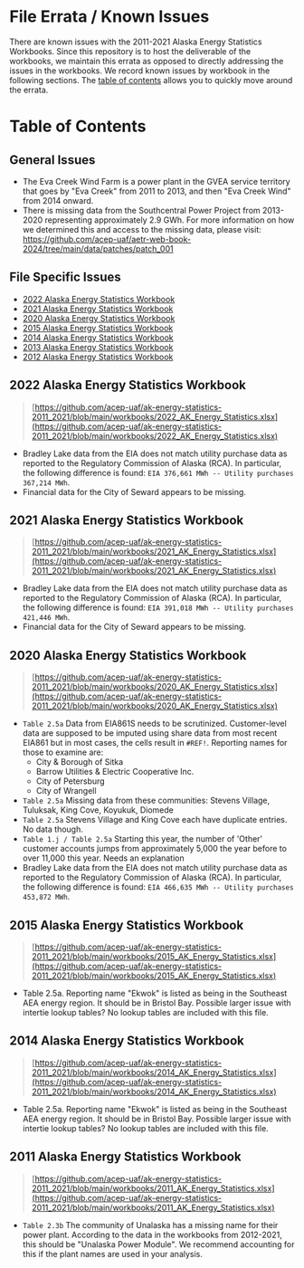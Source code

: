 # File Errata / Known Issues

There are known issues with the 2011-2021 Alaska Energy Statistics Workbooks. Since this repository is to host the deliverable of the workbooks, we maintain this errata as opposed to directly addressing the issues in the workbooks. We record known issues by workbook in the following sections. The [table of contents](#table-of-contents) allows you to quickly move around the errata. 

# Table of Contents
## General Issues
- The Eva Creek Wind Farm is a power plant in the GVEA service territory that goes by "Eva Creek" from 2011 to 2013, and then "Eva Creek Wind" from 2014 onward.
- There is missing data from the Southcentral Power Project from 2013-2020 representing approximately 2.9 GWh. For more information on how we determined this and access to the missing data, please visit: https://github.com/acep-uaf/aetr-web-book-2024/tree/main/data/patches/patch_001

## File Specific Issues
- [2022 Alaska Energy Statistics Workbook](#2022-alaska-energy-statistics-workbook)
- [2021 Alaska Energy Statistics Workbook](#2021-alaska-energy-statistics-workbook)
- [2020 Alaska Energy Statistics Workbook](#2020-alaska-energy-statistics-workbook)
- [2015 Alaska Energy Statistics Workbook](#2015-alaska-energy-statistics-workbook)
- [2014 Alaska Energy Statistics Workbook](#2014-alaska-energy-statistics-workbook)
- [2013 Alaska Energy Statistics Workbook](#2013-alaska-energy-statistics-workbook)
- [2012 Alaska Energy Statistics Workbook](#2012-alaska-energy-statistics-workbook)

## 2022 Alaska Energy Statistics Workbook

> [https://github.com/acep-uaf/ak-energy-statistics-2011_2021/blob/main/workbooks/2022_AK_Energy_Statistics.xlsx](https://github.com/acep-uaf/ak-energy-statistics-2011_2021/blob/main/workbooks/2022_AK_Energy_Statistics.xlsx)

- Bradley Lake data from the EIA does not match utility purchase data as reported to the Regulatory Commission of Alaska (RCA). In particular, the following difference is found: `EIA 376,661 MWh -- Utility purchases 367,214 MWh`.
- Financial data for the City of Seward appears to be missing.

## 2021 Alaska Energy Statistics Workbook

> [https://github.com/acep-uaf/ak-energy-statistics-2011_2021/blob/main/workbooks/2021_AK_Energy_Statistics.xlsx](https://github.com/acep-uaf/ak-energy-statistics-2011_2021/blob/main/workbooks/2021_AK_Energy_Statistics.xlsx)

- Bradley Lake data from the EIA does not match utility purchase data as reported to the Regulatory Commission of Alaska (RCA). In particular, the following difference is found: `EIA 391,018 MWh -- Utility purchases 421,446 MWh`.
- Financial data for the City of Seward appears to be missing.

## 2020 Alaska Energy Statistics Workbook

> [https://github.com/acep-uaf/ak-energy-statistics-2011_2021/blob/main/workbooks/2020_AK_Energy_Statistics.xlsx](https://github.com/acep-uaf/ak-energy-statistics-2011_2021/blob/main/workbooks/2020_AK_Energy_Statistics.xlsx)

- `Table 2.5a` Data from EIA861S needs to be scrutinized. Customer-level data are supposed to be imputed using share data from most recent EIA861 but in most cases, the cells result in  `#REF!`. Reporting names for those to examine are:
    - City & Borough of Sitka
    - Barrow Utilities & Electric Cooperative Inc.
    - City of Petersburg
    - City of Wrangell
- `Table 2.5a` Missing data from these communities: Stevens Village, Tuluksak, King Cove, Koyukuk, Diomede
- `Table 2.5a` Stevens Village and King Cove each have duplicate entries. No data though.
- `Table 1.j / Table 2.5a` Starting this year, the number of 'Other' customer accounts jumps from approximately 5,000 the year before to over 11,000 this year. Needs an explanation
- Bradley Lake data from the EIA does not match utility purchase data as reported to the Regulatory Commission of Alaska (RCA). In particular, the following difference is found: `EIA 466,635 MWh -- Utility purchases 453,872 MWh`.

## 2015 Alaska Energy Statistics Workbook
> [https://github.com/acep-uaf/ak-energy-statistics-2011_2021/blob/main/workbooks/2015_AK_Energy_Statistics.xlsx](https://github.com/acep-uaf/ak-energy-statistics-2011_2021/blob/main/workbooks/2015_AK_Energy_Statistics.xlsx)

- Table 2.5a. Reporting name "Ekwok" is listed as being in the Southeast AEA energy region. It should be in Bristol Bay. Possible larger issue with intertie lookup tables? No lookup tables are included with this file.

## 2014 Alaska Energy Statistics Workbook
> [https://github.com/acep-uaf/ak-energy-statistics-2011_2021/blob/main/workbooks/2014_AK_Energy_Statistics.xlsx](https://github.com/acep-uaf/ak-energy-statistics-2011_2021/blob/main/workbooks/2014_AK_Energy_Statistics.xlsx)

- Table 2.5a. Reporting name "Ekwok" is listed as being in the Southeast AEA energy region. It should be in Bristol Bay. Possible larger issue with intertie lookup tables? No lookup tables are included with this file.

## 2011 Alaska Energy Statistics Workbook
> [https://github.com/acep-uaf/ak-energy-statistics-2011_2021/blob/main/workbooks/2011_AK_Energy_Statistics.xlsx](https://github.com/acep-uaf/ak-energy-statistics-2011_2021/blob/main/workbooks/2011_AK_Energy_Statistics.xlsx)

- `Table 2.3b` The community of Unalaska has a missing name for their power plant. According to the data in the workbooks from 2012-2021, this should be "Unalaska Power Module". We recommend accounting for this if the plant names are used in your analysis.
